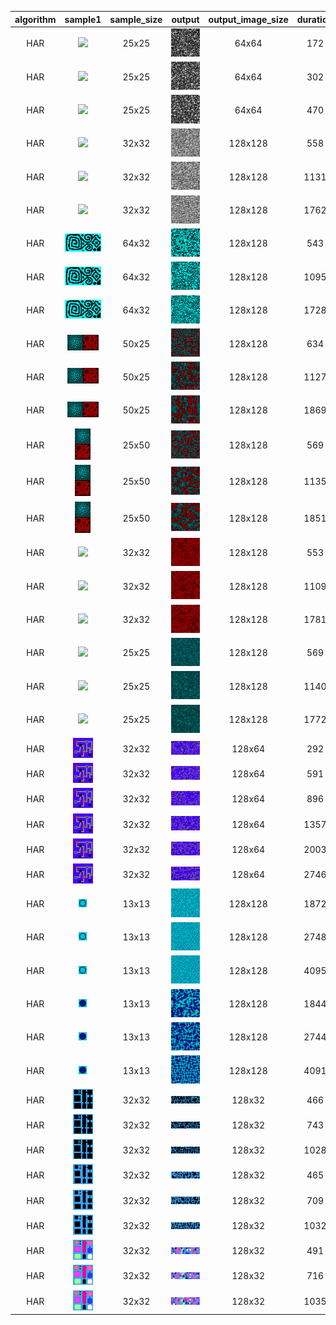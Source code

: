 | algorithm | sample1 | sample_size | output | output_image_size | duration | seed | algorithm_parameters |
|:----:|:----:|:----:|:----:|:----:|:----:|:----:|:----:|
|HAR|<img src="Samples/skulls.png">|25x25|<img src="ExperimentsHAR1Output/skulls1.gif">|64x64|172|42|neighborhood=1, M=20, Polish=8|
|HAR|<img src="Samples/skulls.png">|25x25|<img src="ExperimentsHAR1Output/skulls2.gif">|64x64|302|42|neighborhood=2, M=20, Polish=8|
|HAR|<img src="Samples/skulls.png">|25x25|<img src="ExperimentsHAR1Output/skulls3.gif">|64x64|470|42|neighborhood=3, M=20, Polish=8|
|HAR|<img src="Samples/wall.png">|32x32|<img src="ExperimentsHAR1Output/wall1.gif">|128x128|558|42|neighborhood=1, M=20, Polish=8|
|HAR|<img src="Samples/wall.png">|32x32|<img src="ExperimentsHAR1Output/wall2.gif">|128x128|1131|42|neighborhood=2, M=20, Polish=8|
|HAR|<img src="Samples/wall.png">|32x32|<img src="ExperimentsHAR1Output/wall3.gif">|128x128|1762|42|neighborhood=3, M=20, Polish=8|
|HAR|<img src="Samples/square_spiral.png">|64x32|<img src="ExperimentsHAR1Output/square_spiral1.gif">|128x128|543|42|neighborhood=1, M=20, Polish=8|
|HAR|<img src="Samples/square_spiral.png">|64x32|<img src="ExperimentsHAR1Output/square_spiral2.gif">|128x128|1095|42|neighborhood=2, M=20, Polish=8|
|HAR|<img src="Samples/square_spiral.png">|64x32|<img src="ExperimentsHAR1Output/square_spiral3.gif">|128x128|1728|42|neighborhood=3, M=20, Polish=8|
|HAR|<img src="Samples/halls_and_foam.png">|50x25|<img src="ExperimentsHAR1Output/halls_and_foam1.gif">|128x128|634|33|neighborhood=1, M=20, Polish=8|
|HAR|<img src="Samples/halls_and_foam.png">|50x25|<img src="ExperimentsHAR1Output/halls_and_foam2.gif">|128x128|1127|33|neighborhood=2, M=20, Polish=8|
|HAR|<img src="Samples/halls_and_foam.png">|50x25|<img src="ExperimentsHAR1Output/halls_and_foam3.gif">|128x128|1869|33|neighborhood=3, M=20, Polish=8|
|HAR|<img src="Samples/halls_and_foam_v.png">|25x50|<img src="ExperimentsHAR1Output/halls_and_foam_v1.gif">|128x128|569|33|neighborhood=1, M=20, Polish=8|
|HAR|<img src="Samples/halls_and_foam_v.png">|25x50|<img src="ExperimentsHAR1Output/halls_and_foam_v2.gif">|128x128|1135|33|neighborhood=2, M=20, Polish=8|
|HAR|<img src="Samples/halls_and_foam_v.png">|25x50|<img src="ExperimentsHAR1Output/halls_and_foam_v3.gif">|128x128|1851|33|neighborhood=3, M=20, Polish=8|
|HAR|<img src="Samples/redfoam.png">|32x32|<img src="ExperimentsHAR1Output/redfoam1.gif">|128x128|553|42|neighborhood=1, M=20, Polish=8|
|HAR|<img src="Samples/redfoam.png">|32x32|<img src="ExperimentsHAR1Output/redfoam2.gif">|128x128|1109|42|neighborhood=2, M=20, Polish=8|
|HAR|<img src="Samples/redfoam.png">|32x32|<img src="ExperimentsHAR1Output/redfoam3.gif">|128x128|1781|42|neighborhood=3, M=20, Polish=8|
|HAR|<img src="Samples/bluehalls.png">|25x25|<img src="ExperimentsHAR1Output/bluehalls1.gif">|128x128|569|42|neighborhood=1, M=20, Polish=8|
|HAR|<img src="Samples/bluehalls.png">|25x25|<img src="ExperimentsHAR1Output/bluehalls2.gif">|128x128|1140|42|neighborhood=2, M=20, Polish=8|
|HAR|<img src="Samples/bluehalls.png">|25x25|<img src="ExperimentsHAR1Output/bluehalls3.gif">|128x128|1772|42|neighborhood=3, M=20, Polish=8|
|HAR|<img src="Samples/sgraph.png">|32x32|<img src="ExperimentsHAR1Output/sgraph1.gif">|128x64|292|-1(536)|neighborhood=1, M=20, Polish=8|
|HAR|<img src="Samples/sgraph.png">|32x32|<img src="ExperimentsHAR1Output/sgraph2.gif">|128x64|591|-1(903)|neighborhood=2, M=20, Polish=8|
|HAR|<img src="Samples/sgraph.png">|32x32|<img src="ExperimentsHAR1Output/sgraph3.gif">|128x64|896|-1(596)|neighborhood=3, M=20, Polish=8|
|HAR|<img src="Samples/sgraph.png">|32x32|<img src="ExperimentsHAR1Output/sgraph4.gif">|128x64|1357|-1(578)|neighborhood=4, M=20, Polish=8|
|HAR|<img src="Samples/sgraph.png">|32x32|<img src="ExperimentsHAR1Output/sgraph5.gif">|128x64|2003|-1(27)|neighborhood=5, M=20, Polish=8|
|HAR|<img src="Samples/sgraph.png">|32x32|<img src="ExperimentsHAR1Output/sgraph6.gif">|128x64|2746|-1(112)|neighborhood=6, M=20, Polish=8|
|HAR|<img src="Samples/ball.png">|13x13|<img src="ExperimentsHAR1Output/ball1.gif">|128x128|1872|42|neighborhood=3, M=20, Polish=8|
|HAR|<img src="Samples/ball.png">|13x13|<img src="ExperimentsHAR1Output/ball2.gif">|128x128|2748|42|neighborhood=4, M=20, Polish=8|
|HAR|<img src="Samples/ball.png">|13x13|<img src="ExperimentsHAR1Output/ball3.gif">|128x128|4095|42|neighborhood=5, M=20, Polish=8|
|HAR|<img src="Samples/solid_ball.png">|13x13|<img src="ExperimentsHAR1Output/solid_ball1.gif">|128x128|1844|-1(956)|neighborhood=3, M=20, Polish=8|
|HAR|<img src="Samples/solid_ball.png">|13x13|<img src="ExperimentsHAR1Output/solid_ball2.gif">|128x128|2744|-1(886)|neighborhood=4, M=20, Polish=8|
|HAR|<img src="Samples/solid_ball.png">|13x13|<img src="ExperimentsHAR1Output/solid_ball3.gif">|128x128|4091|-1(710)|neighborhood=5, M=20, Polish=8|
|HAR|<img src="Samples/city.png">|32x32|<img src="ExperimentsHAR1Output/city1.gif">|128x32|466|4242|neighborhood=3, M=20, Polish=8|
|HAR|<img src="Samples/city.png">|32x32|<img src="ExperimentsHAR1Output/city2.gif">|128x32|743|4242|neighborhood=4, M=20, Polish=8|
|HAR|<img src="Samples/city.png">|32x32|<img src="ExperimentsHAR1Output/city3.gif">|128x32|1028|4242|neighborhood=5, M=20, Polish=8|
|HAR|<img src="Samples/city2.png">|32x32|<img src="ExperimentsHAR1Output/cityb1.gif">|128x32|465|4242|neighborhood=3, M=20, Polish=8|
|HAR|<img src="Samples/city2.png">|32x32|<img src="ExperimentsHAR1Output/cityb2.gif">|128x32|709|4242|neighborhood=4, M=20, Polish=8|
|HAR|<img src="Samples/city2.png">|32x32|<img src="ExperimentsHAR1Output/cityb3.gif">|128x32|1032|4242|neighborhood=5, M=20, Polish=8|
|HAR|<img src="Samples/city3.png">|32x32|<img src="ExperimentsHAR1Output/cityc1.gif">|128x32|491|4242|neighborhood=3, M=20, Polish=8|
|HAR|<img src="Samples/city3.png">|32x32|<img src="ExperimentsHAR1Output/cityc2.gif">|128x32|716|4242|neighborhood=4, M=20, Polish=8|
|HAR|<img src="Samples/city3.png">|32x32|<img src="ExperimentsHAR1Output/cityc3.gif">|128x32|1035|4242|neighborhood=5, M=20, Polish=8|
